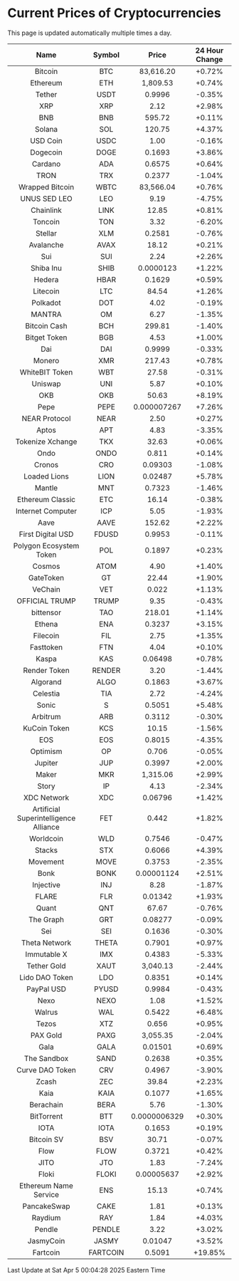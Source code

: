 # Current Prices of Cryptocurrencies
This page is updated automatically multiple times a day.

| Name | Symbol | Price | 24 Hour Change |
| :---: |:---:| :---: | :---: |
| Bitcoin | BTC | 83,616.20 | +0.72% |
| Ethereum | ETH | 1,809.53 | +0.74% |
| Tether | USDT | 0.9996 | -0.35% |
| XRP | XRP | 2.12 | +2.98% |
| BNB | BNB | 595.72 | +0.11% |
| Solana | SOL | 120.75 | +4.37% |
| USD Coin | USDC | 1.00 | -0.16% |
| Dogecoin | DOGE | 0.1693 | +3.86% |
| Cardano | ADA | 0.6575 | +0.64% |
| TRON | TRX | 0.2377 | -1.04% |
| Wrapped Bitcoin | WBTC | 83,566.04 | +0.76% |
| UNUS SED LEO | LEO | 9.19 | -4.75% |
| Chainlink | LINK | 12.85 | +0.81% |
| Toncoin | TON | 3.32 | -6.20% |
| Stellar | XLM | 0.2581 | -0.76% |
| Avalanche | AVAX | 18.12 | +0.21% |
| Sui | SUI | 2.24 | +2.26% |
| Shiba Inu | SHIB | 0.0000123 | +1.22% |
| Hedera | HBAR | 0.1629 | +0.59% |
| Litecoin | LTC | 84.54 | +1.26% |
| Polkadot | DOT | 4.02 | -0.19% |
| MANTRA | OM | 6.27 | -1.35% |
| Bitcoin Cash | BCH | 299.81 | -1.40% |
| Bitget Token | BGB | 4.53 | +1.00% |
| Dai | DAI | 0.9999 | -0.33% |
| Monero | XMR | 217.43 | +0.78% |
| WhiteBIT Token | WBT | 27.58 | -0.31% |
| Uniswap | UNI | 5.87 | +0.10% |
| OKB | OKB | 50.63 | +8.19% |
| Pepe | PEPE | 0.000007267 | +7.26% |
| NEAR Protocol | NEAR | 2.50 | +0.27% |
| Aptos | APT | 4.83 | -3.35% |
| Tokenize Xchange | TKX | 32.63 | +0.06% |
| Ondo | ONDO | 0.811 | +0.14% |
| Cronos | CRO | 0.09303 | -1.08% |
| Loaded Lions | LION | 0.02487 | +5.78% |
| Mantle | MNT | 0.7323 | -1.46% |
| Ethereum Classic | ETC | 16.14 | -0.38% |
| Internet Computer | ICP | 5.05 | -1.93% |
| Aave | AAVE | 152.62 | +2.22% |
| First Digital USD | FDUSD | 0.9953 | -0.11% |
| Polygon Ecosystem Token | POL | 0.1897 | +0.23% |
| Cosmos | ATOM | 4.90 | +1.40% |
| GateToken | GT | 22.44 | +1.90% |
| VeChain | VET | 0.022 | +1.13% |
| OFFICIAL TRUMP | TRUMP | 9.35 | -0.43% |
| bittensor | TAO | 218.01 | +1.14% |
| Ethena | ENA | 0.3237 | +3.15% |
| Filecoin | FIL | 2.75 | +1.35% |
| Fasttoken | FTN | 4.04 | +0.10% |
| Kaspa | KAS | 0.06498 | +0.78% |
| Render Token | RENDER | 3.20 | -1.44% |
| Algorand | ALGO | 0.1863 | +3.67% |
| Celestia | TIA | 2.72 | -4.24% |
| Sonic | S | 0.5051 | +5.48% |
| Arbitrum | ARB | 0.3112 | -0.30% |
| KuCoin Token | KCS | 10.15 | -1.56% |
| EOS | EOS | 0.8015 | -4.35% |
| Optimism | OP | 0.706 | -0.05% |
| Jupiter | JUP | 0.3997 | +2.00% |
| Maker | MKR | 1,315.06 | +2.99% |
| Story | IP | 4.13 | -2.34% |
| XDC Network | XDC | 0.06796 | +1.42% |
| Artificial Superintelligence Alliance | FET | 0.442 | +1.82% |
| Worldcoin | WLD | 0.7546 | -0.47% |
| Stacks | STX | 0.6066 | +4.39% |
| Movement | MOVE | 0.3753 | -2.35% |
| Bonk | BONK | 0.00001124 | +2.51% |
| Injective | INJ | 8.28 | -1.87% |
| FLARE | FLR | 0.01342 | +1.93% |
| Quant | QNT | 67.67 | -0.76% |
| The Graph | GRT | 0.08277 | -0.09% |
| Sei | SEI | 0.1636 | -0.30% |
| Theta Network | THETA | 0.7901 | +0.97% |
| Immutable X | IMX | 0.4383 | -5.33% |
| Tether Gold | XAUT | 3,040.13 | -2.44% |
| Lido DAO Token | LDO | 0.8351 | +0.14% |
| PayPal USD | PYUSD | 0.9984 | -0.43% |
| Nexo | NEXO | 1.08 | +1.52% |
| Walrus | WAL | 0.5422 | +6.48% |
| Tezos | XTZ | 0.656 | +0.95% |
| PAX Gold | PAXG | 3,055.35 | -2.04% |
| Gala | GALA | 0.01501 | +0.69% |
| The Sandbox | SAND | 0.2638 | +0.35% |
| Curve DAO Token | CRV | 0.4967 | -3.90% |
| Zcash | ZEC | 39.84 | +2.23% |
| Kaia | KAIA | 0.1077 | +1.65% |
| Berachain | BERA | 5.76 | -1.30% |
| BitTorrent | BTT | 0.0000006329 | +0.30% |
| IOTA | IOTA | 0.1653 | +0.19% |
| Bitcoin SV | BSV | 30.71 | -0.07% |
| Flow | FLOW | 0.3721 | +0.42% |
| JITO | JTO | 1.83 | -7.24% |
| Floki | FLOKI | 0.00005637 | +2.92% |
| Ethereum Name Service | ENS | 15.13 | +0.74% |
| PancakeSwap | CAKE | 1.81 | +0.13% |
| Raydium | RAY | 1.84 | +4.03% |
| Pendle | PENDLE | 3.22 | +3.02% |
| JasmyCoin | JASMY | 0.01047 | +3.52% |
| Fartcoin | FARTCOIN | 0.5091 | +19.85% |

Last Update at Sat Apr  5 00:04:28 2025 Eastern Time